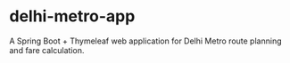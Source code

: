 # delhi-metro-app
A Spring Boot + Thymeleaf web application for Delhi Metro route planning and fare calculation.
